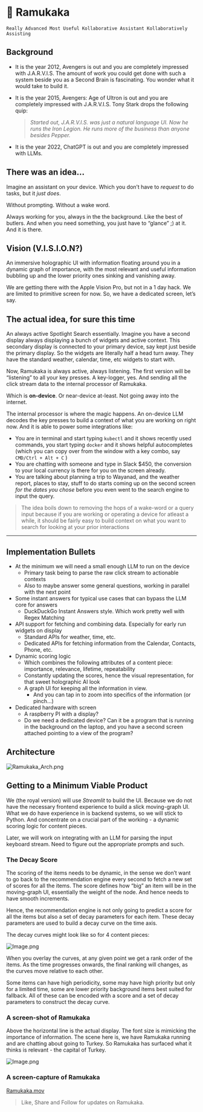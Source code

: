 # 🤖 Ramukaka

`Really Advanced Most Useful Kollaborative Assistant Kollaboratively Assisting`

## Background

- It is the year 2012, Avengers is out and you are completely impressed with J.A.R.V.I.S. The amount of work you could get done with such a system beside you as a Second Brain is fascinating. You wonder what it would take to build it.
- It is the year 2015, Avengers: Age of Ultron is out and you are completely impressed with J.A.R.V.I.S. Tony Stark drops the following quip:

   > *Started out, J.A.R.V.I.S. was just a natural language UI. Now he runs the Iron Legion. He runs more of the business than anyone besides Pepper.*

- It is the year 2022, ChatGPT is out and you are completely impressed with LLMs.

## There was an idea…

Imagine an assistant on your device. Which you don’t have to *request* to do tasks, but it *just does*.

Without prompting. Without a wake word.

Always working for you, always in the the background. Like the best of butlers. And when you need something, you just have to “glance” ;) at it. And it is there.

## Vision (V.I.S.I.O.N?)

An immersive holographic UI with information floating around you in a dynamic graph of importance, with the most relevant and useful information bubbling up and the lower priority ones sinking and vanishing away.

We are getting there with the Apple Vision Pro, but not in a 1 day hack. We are limited to primitive screen for now. So, we have a dedicated screen, let’s say.

## The actual idea, for sure this time

An always active Spotlight Search essentially. Imagine you have a second display always displaying a bunch of widgets and active context. This secondary display is connected to your primary device, say kept just beside the primary display. So the widgets are literally half a head turn away. They have the standard weather, calendar, time, etc widgets to start with.

Now, Ramukaka is always active, always listening. The first version will be “listening” to all your key presses. A key-logger, yes. And sending all the click stream data to the internal processor of Ramukaka.

Which is **on-device**. Or near-device at-least. Not going away into the internet.

The internal processor is where the magic happens. An on-device LLM decodes the key presses to build a context of what you are working on right now. And it is able to power some integrations like:

- You are in terminal and start typing `kubectl` and it shows recently used commands, you start typing `docker` and it shows helpful autocompletes (which you can copy over from the window with a key combo, say `CMD/Ctrl + Alt + C` )
- You are chatting with someone and type in Slack $450, the conversion to your local currency is there for you on the screen already.
- You are talking about planning a trip to Wayanad, and the weather report, places to stay, stuff to do starts coming up on the second screen *for the dates you chose* before you even went to the search engine to input the query.

> The idea boils down to removing the hops of a wake-word or a query input because if you are working or operating a device for atleast a while, it should be fairly easy to build context on what you want to search for looking at your prior interactions

---

## Implementation Bullets

- At the minimum we will need a small enough LLM to run on the device
   - Primary task being to parse the raw click stream to actionable contexts
   - Also to maybe answer some general questions, working in parallel with the next point
- Some instant answers for typical use cases that can bypass the LLM core for answers
   - DuckDuckGo Instant Answers style. Which work pretty well with Regex Matching
- API support for fetching and combining data. Especially for early run widgets on display
   - Standard APIs for weather, time, etc.
   - Dedicated APIs for fetching information from the Calendar, Contacts, Phone, etc.
- Dynamic scoring logic
   - Which combines the following attributes of a content piece: importance, relevance, lifetime, repeatability
   - Constantly updating the scores, hence the visual representation, for that sweet holographic AI look
   - A graph UI for keeping all the information in view.
      - And you can tap in to zoom into specifics of the information (or pinch...)
- Dedicated hardware with screen
   - A raspberry PI with a display?
   - Do we need a dedicated device? Can it be a program that is running in the background on the laptop, and you have a second screen attached pointing to a view of the program?

## Architecture

![Ramukaka_Arch.png](https://res.craft.do/user/full/728b4c42-8855-d1a7-026e-0e2cea5902ea/FE7ED3B2-A666-431D-BA59-6B7321684F59_2/6ZOHAevC9QUiKI5ryaGj6SKcjEIKYj99Qgi6ouj0WUQz/Ramukaka_Arch.png)

## Getting to a Minimum Viable Product

We (the royal version) will use *Streamlit* to build the UI. Because we do not have the necessary frontend experience to build a slick moving-graph UI. What we do have experience in is backend systems, so we will stick to Python. And concentrate on a crucial part of the working - a dynamic scoring logic for content pieces.

Later, we will work on integrating with an LLM for parsing the input keyboard stream. Need to figure out the appropriate prompts and such.

### The Decay Score

The scoring of the items needs to be dynamic, in the sense we don’t want to go back to the recommendation engine every second to fetch a new set of scores for all the items. The score defines how “big” an item will be in the moving-graph UI, essentially the weight of the node. And hence needs to have smooth increments.

Hence, the recommendation engine is not only going to predict a score for all the items but also a set of decay parameters for each item. These decay parameters are used to build a decay curve on the time axis.

The decay curves might look like so for 4 content pieces:

![Image.png](https://res.craft.do/user/full/728b4c42-8855-d1a7-026e-0e2cea5902ea/doc/8EB9F882-84F6-4205-8002-DD09C5E52944/87C88F4B-7A8E-4B0C-B611-FFA5CF625B61_2/nD3rfeJtjrxXFdolIzUpvFCxUxFky6ZS7IACNjgpOJUz/Image.png)

When you overlay the curves, at any given point we get a rank order of the items. As the time progresses onwards, the final ranking will changes, as the curves move relative to each other.

Some items can have high periodicity, some may have high priority but only for a limited time, some are lower priority background items best suited for fallback. All of these can be encoded with a score and a set of decay parameters to construct the decay curve.

### A screen-shot of Ramukaka

Above the horizontal line is the actual display. The font size is mimicking the importance of information. The scene here is, we have Ramukaka running and are chatting about going to Turkey. So Ramukaka has surfaced what it thinks is relevant - the capital of Turkey.

![Image.png](https://res.craft.do/user/full/728b4c42-8855-d1a7-026e-0e2cea5902ea/doc/8EB9F882-84F6-4205-8002-DD09C5E52944/413E2C3D-3690-4E00-92D9-5361D970B041_2/g0KohbTvZZx3FU3a3js3LGBCMpUtk4E2ZILDf47PUrgz/Image.png)

### A screen-capture of Ramukaka

[Ramukaka.mov](https://res.craft.do/user/full/728b4c42-8855-d1a7-026e-0e2cea5902ea/4A9687D0-1C55-4F65-9A26-DE2724AFEDB3_2/WR7wTR1asELJy2vsyW4AmyMh0MxpYOm50aTs8WdeDTEz/Ramukaka.mov)

> Like, Share and Follow for updates on Ramukaka.

